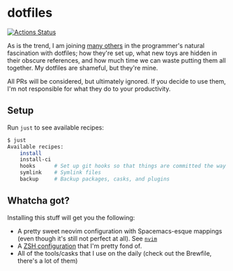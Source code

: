 # dotfiles

[![Actions Status](https://github.com/macintacos/dotfiles/workflows/CI/badge.svg)](https://github.com/macintacos/dotfiles/actions)

As is the trend, I am joining [many others](https://dotfiles.github.io/) in the programmer's natural fascination with dotfiles; how they're set up, what new toys are hidden in their obscure references, and how much time we can waste putting them all together. My dotfiles are shameful, but they're mine.

All PRs will be considered, but ultimately ignored. If you decide to use them, I'm not responsible for what they do to your productivity.

## Setup

Run `just` to see available recipes:

```bash
$ just
Available recipes:
    install
    install-ci
    hooks      # Set up git hooks so that things are committed the way we want
    symlink    # Symlink files
    backup     # Backup packages, casks, and plugins
```

## Whatcha got?

Installing this stuff will get you the following:

- A pretty sweet neovim configuration with Spacemacs-esque mappings (even though it's still not perfect at all). See [`nvim`](https://github.com/macintacos/dotfiles/tree/trunk/nvim)
- A [ZSH configuration](https://github.com/macintacos/dotfiles/tree/trunk/zsh) that I'm pretty fond of.
- All of the tools/casks that I use on the daily (check out the Brewfile, there's a lot of them)